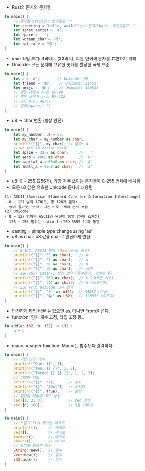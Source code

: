 - Rust의 문자와 문자열
```rust
fn main() {
    // 문자열(String): 큰따옴표 ""
    let greeting = "Hello, world!";// 문자(char): 작은따옴표 ''
    let first_letter = 'A';
    let space = ' ';
    let korean_char = '가';
    let cat_face = '🐱';
}
```
- char 타입 크기: 4바이트 (32비트), 모든 언어의 문자를 표현하기 위해
- Unicode: 모든 문자에 고유한 숫자를 할당한 국제 표준
```rust
fn main() {
    let a = 'A';        // Unicode: 65
    let friend = '友';   // Unicode: 21451
    let emoji = '😀';    // Unicode: 128512
    // 영문 대문자 A-Z: 65-90
    // 영문 소문자 a-z: 97-122
    // 숫자 0-9: 48-57
    // 공백(space): 32
}
```
- u8 → char 변환 (항상 안전)
```rust
fn main() {
    let my_number: u8 = 65;
    let my_char = my_number as char;
    println!("{}", my_char); // 출력: A
    // u8 범위 (0-255)의 문자들
    let space = 32u8 as char;     // ' '
    let zero = 48u8 as char;      // '0'
    let capital_a = 65u8 as char; // 'A'
    let small_a = 97u8 as char;   // 'a'
}
```
- u8: 0 ~ 255 (256개), 가장 자주 쓰이는 문자들이 0-255 범위에 배치됨
- 모든 u8 값은 유효한 Unicode 문자에 대응됨
```
(1) ASCII (American Standard Code for Information Interchange)
- 0 ~ 127 범위 (7비트, 총 128개 문자)
- 영어 알파벳, 숫자, 기본 기호, 제어 문자 포함
(2) Unicode
- 0 ~ 127 범위는 ASCII와 완전히 동일 (하위 호환성)
- 128 ~ 255 범위는 Latin-1 (ISO 8859-1)과 동일
```
- casting = simple type change using 'as'
- u8 as char: u8 값을 char로 안전하게 변환
```rust
fn main() {
    // 0-127: ASCII 영역 (Unicode와 동일)
    println!("{}", 65 as char);   // A
    println!("{}", 97 as char);   // a
    println!("{}", 48 as char);   // 0
    println!("{}", 32 as char);   // 공백
    // 128-255: Latin-1 확장 영역 (특수문자, 악센트 등)
    println!("{}", 169 as char);  // © (저작권 기호)
    println!("{}", 241 as char);  // ñ (스페인어)
    // 256 이상: Unicode 고유 영역
    println!("{}", '가' as u32);  // 44032 (한글)
    println!("{}", '😀' as u32);  // 128512 (이모지)
}
```
- 안전하게 타입 바꿀 수 있으면 as, 아니면 From을 쓴다.
- function: 인자 개수 고정, 타입 고정 등..
```rust
fn add(a: i32, b: i32) -> i32 {
    a + b
}
```
- macro = super function: Macro는 함수보다 강력하다.
```rust
fn main() {
    // 가변 인자 개수
    println!("One: {}", 1);
    println!("Two: {} {}", 1, 2);
    println!("Three: {} {} {}", 1, 2, 3);
    // 다양한 타입
    println!("{}", 42);      // 숫자
    println!("{}", "text");  // 문자열
    println!("{}", true);    // 불린
    // 컴파일 타임에 코드 생성
    vec![1, 2, 3];           // Vec 생성
    vec![0; 100];            // 0을 100개
}
```
```rust
fn main() {
    // 느낌표(!)가 있으면 매크로
    println!();     // 매크로
    vec![];         // 매크로
    format!();      // 매크로
    panic!();       // 매크로
    // 느낌표 없으면 함수
    String::new();  // 함수
    Vec::new();     // 함수
    i32::max();     // 함수
}
```